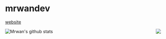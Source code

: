 # mrwandev

<a href="https://mrwandev69.github.io/">website</a>

<a>
  <img align="left" src="https://github-readme-stats.vercel.app/api/top-langs/?username=mrwandev69&langs_count=10&theme=tokyonight" alt="Mrwan's github stats"/>
</a>
<a>
  <img align="right" src="https://github-readme-stats.vercel.app/api?username=mrwandev69&show_icons=true&theme=tokyonight"/>
</a>
